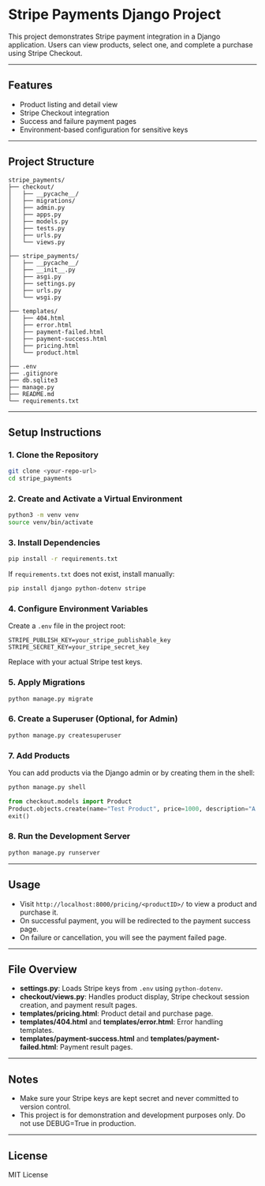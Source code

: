 # Stripe Payments Django Project

This project demonstrates Stripe payment integration in a Django application. Users can view products, select one, and complete a purchase using Stripe Checkout.

---

## Features

- Product listing and detail view
- Stripe Checkout integration
- Success and failure payment pages
- Environment-based configuration for sensitive keys

---

## Project Structure

```
stripe_payments/
├── checkout/
│   ├── __pycache__/
│   ├── migrations/
│   ├── admin.py
│   ├── apps.py
│   ├── models.py
│   ├── tests.py
│   ├── urls.py
│   └── views.py
│
├── stripe_payments/
│   ├── __pycache__/
│   ├── __init__.py
│   ├── asgi.py
│   ├── settings.py
│   ├── urls.py
│   └── wsgi.py
│
├── templates/
│   ├── 404.html
│   ├── error.html
│   ├── payment-failed.html
│   ├── payment-success.html
│   ├── pricing.html
│   └── product.html
│
├── .env
├── .gitignore
├── db.sqlite3
├── manage.py
├── README.md
└── requirements.txt
```

---

## Setup Instructions

### 1. Clone the Repository

```bash
git clone <your-repo-url>
cd stripe_payments
```

### 2. Create and Activate a Virtual Environment

```bash
python3 -m venv venv
source venv/bin/activate
```

### 3. Install Dependencies

```bash
pip install -r requirements.txt
```

If `requirements.txt` does not exist, install manually:

```bash
pip install django python-dotenv stripe
```

### 4. Configure Environment Variables

Create a `.env` file in the project root:

```
STRIPE_PUBLISH_KEY=your_stripe_publishable_key
STRIPE_SECRET_KEY=your_stripe_secret_key
```

Replace with your actual Stripe test keys.

### 5. Apply Migrations

```bash
python manage.py migrate
```

### 6. Create a Superuser (Optional, for Admin)

```bash
python manage.py createsuperuser
```

### 7. Add Products

You can add products via the Django admin or by creating them in the shell:

```bash
python manage.py shell
```
```python
from checkout.models import Product
Product.objects.create(name="Test Product", price=1000, description="A test product", image="https://via.placeholder.com/150")
exit()
```

### 8. Run the Development Server

```bash
python manage.py runserver
```

---

## Usage

- Visit `http://localhost:8000/pricing/<productID>/` to view a product and purchase it.
- On successful payment, you will be redirected to the payment success page.
- On failure or cancellation, you will see the payment failed page.

---

## File Overview

- **settings.py**: Loads Stripe keys from `.env` using `python-dotenv`.
- **checkout/views.py**: Handles product display, Stripe checkout session creation, and payment result pages.
- **templates/pricing.html**: Product detail and purchase page.
- **templates/404.html** and **templates/error.html**: Error handling templates.
- **templates/payment-success.html** and **templates/payment-failed.html**: Payment result pages.

---

## Notes

- Make sure your Stripe keys are kept secret and never committed to version control.
- This project is for demonstration and development purposes only. Do not use DEBUG=True in production.

---

## License

MIT License